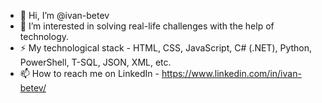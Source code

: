 - 👋 Hi, I’m @ivan-betev
- 👀 I’m interested in solving real-life challenges with the help of technology.
- ⚡ My technological stack - HTML, CSS, JavaScript, C# (.NET), Python, PowerShell, T-SQL, JSON, XML, etc.
- 📫 How to reach me on LinkedIn - https://www.linkedin.com/in/ivan-betev/
